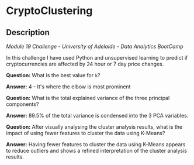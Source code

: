 # CryptoClustering

## Description
_Module 19 Challenge - University of Adelaide - Data Analytics BootCamp_

In this challenge I have used Python and unsupervised learning to predict if cryptocurrencies are affected by 24 hour or 7 day price changes.

**Question:** What is the best value for `k`? 

**Answer:** 4 - It's where the elbow is most prominent 

**Question:** What is the total explained variance of the three principal components?

**Answer:** 89.5% of the total variance is condensed into the 3 PCA variables.  

**Question:** After visually analysing the cluster analysis results, what is the impact of using fewer features to cluster the data using K-Means?  

**Answer:** Having fewer features to cluster the data using K-Means appears to reduce outliers and shows a refined interpretation of the cluster analysis results.  
